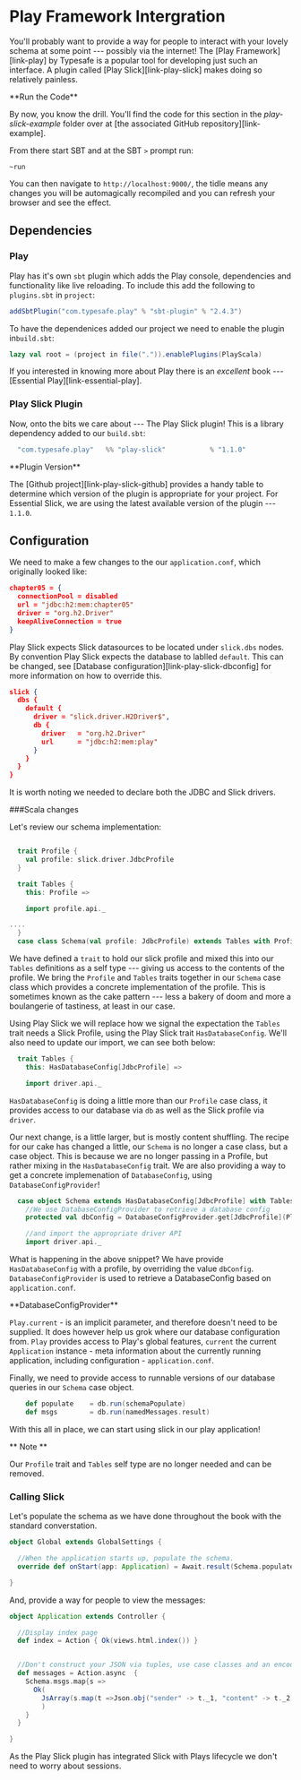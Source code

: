 # Play Framework Intergration

You'll probably want to provide a way for people to interact with your lovely schema at some point --- possibly via the internet!
The [Play Framework][link-play] by Typesafe is a popular tool for developing just such an interface.
A plugin called [Play Slick][link-play-slick] makes doing so relatively painless.

<div class="callout callout-info">
**Run the Code**

By now, you know the drill.
You'll find the code for this section in the _play-slick-example_ folder over at [the associated GitHub repository][link-example].

From there start SBT and at the SBT `>` prompt run:

~~~
~run
~~~

You can then navigate to `http://localhost:9000/`, the tidle means any changes you will be automagically recompiled and you can refresh your browser and see the effect.
</div>

<!--  I don't this this is needed:
Let's look at the steps needed to integrate with Play using the Play Slick Plugin.
-->

## Dependencies

### Play

Play has it's own `sbt` plugin which adds the Play console, dependencies and functionality like live reloading.
To include this add the following to `plugins.sbt` in `project`:

~~~ scala
addSbtPlugin("com.typesafe.play" % "sbt-plugin" % "2.4.3")
~~~

<!-- THIS IS AN ASSUMPTION -->
To have the dependenices added our project we need to enable the plugin in`build.sbt`:

~~~ scala
lazy val root = (project in file(".")).enablePlugins(PlayScala)
~~~

If you interested in knowing more about Play there is an *excellent* book --- [Essential Play][link-essential-play].


### Play Slick Plugin

Now, onto the bits we care about --- The Play Slick plugin!
This is a library dependency added to our `build.sbt`:

~~~ scala
  "com.typesafe.play"   %% "play-slick"           % "1.1.0"
~~~

<div class="callout callout-info">
**Plugin Version**

The [Github project][link-play-slick-github] provides a handy table to determine which version of the plugin is appropriate for your project. For Essential Slick, we are using the latest available version of the plugin --- `1.1.0`.
</div>


## Configuration

We need to make a few changes to the our `application.conf`, which originally looked like:

``` json
chapter05 = {
  connectionPool = disabled
  url = "jdbc:h2:mem:chapter05"
  driver = "org.h2.Driver"
  keepAliveConnection = true
}
```

Play Slick expects Slick datasources to be located under `slick.dbs` nodes.
By convention Play Slick expects the database to lablled `default`.
This can be changed, see [Database configuration][link-play-slick-dbconfig] for more information on how to override this.

``` json
slick {
  dbs {
    default {
      driver = "slick.driver.H2Driver$",
      db {
        driver   = "org.h2.Driver"
        url      = "jdbc:h2:mem:play"
      }
    }
  }
}
```

It is worth noting we needed to declare both the JDBC and Slick drivers.

###Scala changes

Let's review our schema implementation:

``` scala

  trait Profile {
    val profile: slick.driver.JdbcProfile
  }

  trait Tables {
    this: Profile =>

    import profile.api._

....
  }
  case class Schema(val profile: JdbcProfile) extends Tables with Profile
```

We have defined a `trait` to hold our slick profile and mixed this into our `Tables` definitions as a self type --- giving us access to the contents of the  profile.
We bring the `Profile` and `Tables` traits together in our `Schema` case class which provides a concrete implementation of the profile.
This is sometimes known as the cake pattern ---  less a bakery of doom and more a boulangerie of tastiness, at least in our case.
<!-- Feel free to remove the last sentence, it tickled me at the time. -->


Using Play Slick we will replace how we signal the expectation the `Tables` trait needs a Slick Profile, using the Play Slick trait `HasDatabaseConfig`.
We'll also need to update our import, we can see both below:

``` scala
  trait Tables {
    this: HasDatabaseConfig[JdbcProfile] =>

    import driver.api._
```

`HasDatabaseConfig` is doing a little more than our `Profile` case class,
it provides access to our database via `db` as well as the Slick profile via `driver`.

Our next change, is a little larger, but is mostly content shuffling.
The recipe for our cake has changed a little,
our `Schema` is no longer a case class, but a case object.
This is because we are no longer passing in a Profile,
but rather mixing in the `HasDatabaseConfig` trait.
We are also providing a way to get a concrete implemenation of `DatabaseConfig`,
using  `DatabaseConfigProvider`!

``` scala
  case object Schema extends HasDatabaseConfig[JdbcProfile] with Tables {
    //We use DatabaseConfigProvider to retrieve a database config
    protected val dbConfig = DatabaseConfigProvider.get[JdbcProfile](Play.current)

    //and import the appropriate driver API
    import driver.api._
```

What is happening in the above snippet?
We have provide `HasDatabaseConfig` with a profile, by overriding the value `dbConfig`.
`DatabaseConfigProvider` is used to retrieve a DatabaseConfig based on `application.conf`.

<div>
**DatabaseConfigProvider**

`Play.current` - is an implicit parameter, and therefore doesn't need to be supplied.
It does however help us grok where our database configuration from.
`Play` provides access to Play's global features,
`current` the current `Application` instance - meta information about the currently running application,
including configuration - `application.conf`.

<!-- **TODO:Jesus, wept taht was long winded.**-->
</div>

Finally, we need to provide access to runnable versions of our database queries in our `Schema` case object.

~~~ scala
    def populate    = db.run(schemaPopulate)
    def msgs        = db.run(namedMessages.result)
~~~

With this all in place, we can start using slick in our play application!

** Note **

Our `Profile` trait and `Tables` self type are no longer needed and can be removed.


### Calling Slick

Let's populate the schema as we have done throughout the book with the standard converstation.

``` scala
object Global extends GlobalSettings {

  //When the application starts up, populate the schema.
  override def onStart(app: Application) = Await.result(Schema.populate, Duration.Inf)

}
```

And, provide a way for people to view the messages:


``` scala
object Application extends Controller {

  //Display index page
  def index = Action { Ok(views.html.index()) }


  //Don't construct your JSON via tuples, use case classes and an encoder.
  def messages = Action.async  {
    Schema.msgs.map{s =>
      Ok(
        JsArray(s.map(t =>Json.obj("sender" -> t._1, "content" -> t._2)))
        )
    }
  }

}
```

As the Play Slick plugin has integrated Slick with Plays lifecycle we don't need to worry about sessions.
